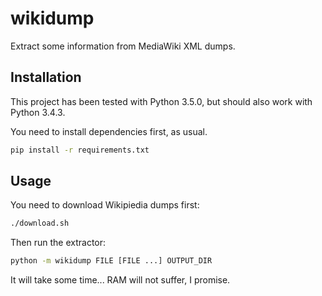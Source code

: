 # wikidump

Extract some information from MediaWiki XML dumps.

## Installation
This project has been tested with Python 3.5.0, but should also work with Python 3.4.3.

You need to install dependencies first, as usual.
```sh
pip install -r requirements.txt
```

## Usage
You need to download Wikipiedia dumps first:
```sh
./download.sh
```

Then run the extractor:
```sh
python -m wikidump FILE [FILE ...] OUTPUT_DIR
```

It will take some time... RAM will not suffer, I promise.
